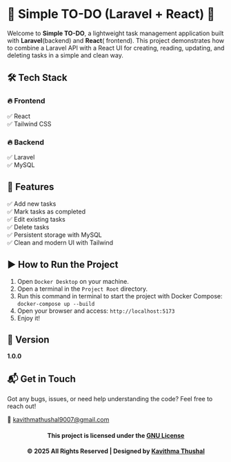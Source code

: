 # 🌟 Simple TO-DO (Laravel + React) 🌟

Welcome to **Simple TO-DO**, a lightweight task management application built with **Laravel**(backend) and **React**(
frontend). This project demonstrates how to combine a Laravel API with a React UI for creating, reading, updating, and
deleting tasks in a simple and clean way.

## 🛠️ Tech Stack

### 🔥 Frontend

✅ React<br/>
✅ Tailwind CSS<br/>

### 🔥 Backend

✅ Laravel<br/>
✅ MySQL<br/>

## 🚀 Features

✅ Add new tasks<br/>
✅ Mark tasks as completed<br/>
✅ Edit existing tasks<br/>
✅ Delete tasks<br/>
✅ Persistent storage with MySQL<br/>
✅ Clean and modern UI with Tailwind<br/>

## ▶️ How to Run the Project

1. Open `Docker Desktop` on your machine.
2. Open a terminal in the `Project Root` directory.
3. Run this command in terminal to start the project with Docker Compose: `docker-compose up --build`
4. Open your browser and access: `http://localhost:5173`
5. Enjoy it!

## 📝 Version

**1.0.0**

## 📬 Get in Touch

Got any bugs, issues, or need help understanding the code? Feel free to reach out!

📧 [kavithmathushal9007@gmail.com](mailto:kavithmathushal9007@gmail.com)

<div align="center">

#### This project is licensed under the [GNU License](LICENSE)

#### © 2025 All Rights Reserved | Designed by [Kavithma Thushal](https://github.com/Kavithma-Thushal)

</div>